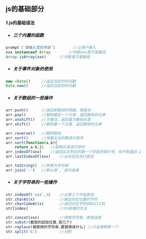 ## js的基础部分

#### 1.js的基础语法

+ #####  三个内置的函数

```javascript
prompt（'请输入您的年龄'）		//让用户输入
xxx instanceof Array		//判断xxx是不是数组
Array.isArray(xxx)		//判断是不是数组
```

+ ##### 关于事件对象的使用

```javascript
new +Date()		//返还当前的时间戳
Date.now()		//返回当前的时间戳 
```

+ ##### 关于数组的一些操作

```javascript
arr.push()		//返回新数组的常数，尾插法
arr.pop()		//删除最后一个元素，返回删除的元素
arr.unshift()	//头插法，返回值为数组长度
arr.shift()		//删除第一个元素，返回删除的元素

arr.reverse()	//翻转数组
arr.sort()		//按最左边的数进行排序
arr.sort(function(a,b){
	return a-b;})	//按照升序进行排列
arr.indexOf(xxx)	//返回从左到右的第一个匹配的索引号，找不到返回-1
arr.lastIndexOf(xxx)	//从右往左进行查找

arr.toString()	//转换为字符串
arr.join('-')	//默认用','进行连接
```

+ ##### 关于字符串的一些操作

```javascript
str.indexOf('xxx',3)	//从第三个开始查找
str.charAt(x)			//输出对应位置的字符
str.charCodeAt(x)		//返回对应字符的ASCII码
str[index]				//h5新增的方法

str.concat(xxx)			//拼接字符串，直接连接
str.substr(截取的起始位置,取几个)
str.replace(被替换的字符串,要替换成什么)	//只会替换第一个
str.split('&')			//分割
```